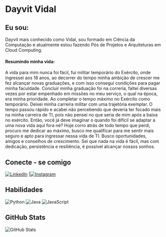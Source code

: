 # Dayvit Vidal

## Eu sou:
Dayvit mais conhecido como Vidal, sou formado em Ciência da Computação e atualmente estou fazendo Pós de Projetos e Arquiteturas em Cloud Computing. 

#### Resumindo minha vida:

 A vida para mim nunca foi fácil, fui militar temporário do Exército, onde ingressei aos 18 anos, ao decorrer do tempo minha ambição de crescer me fez alcançar novas graduações, e com isso consegui condições para pagar minha faculdade. Concluir minha graduação foi na correria, faltei diversas vezes por estar empenhado em missões no meu serviço, o qual na época, era minha prioridade. Ao completar o tempo máximo no Exército como temporário. Deixei minha carreira militar com uma trajetória exemplar. O tempo passou rápido e acabei não percebendo que deveria ter focado mais na minha carreira de TI, pois não pensei no que seria de mim após a baixa no exército. Então, você já deve imaginar o quando foi difícil se adaptar a uma nova vida aqui fora né? Hoje corro atrás de todo tempo que perdi, procuro me dedicar ao máximo, busco me qualificar para me sentir mais seguro e apto para ingressar nessa vida de TI. Busco oportunidades, amigos e conselhos de crescimento. Sei que nada na vida é fácil, mas com dedicação, persistência e resiliência, é possível alcançar nossos sonhos.
## Conecte - se comigo
[![LinkedIn](https://img.shields.io/badge/LinkedIn-000?style=for-the-badge&logo=linkedin&logoColor=0E76A8)](https://www.linkedin.com/in/dayvit-vidal-4a4b86117/)
|[![Instagram](https://img.shields.io/badge/-Instagram-%23E4405F?style=for-the-badge&logo=instagram&logoColor=white)](https://www.instagram.com/dayvitvidal/)


## Habilidades
![Python](https://img.shields.io/badge/Python-000?style=for-the-badge&logo=python)
![Java](https://img.shields.io/badge/Java-000?style=for-the-badge&logo=java)
![JavaScript](https://img.shields.io/badge/JavaScript-000?style=for-the-badge&logo=javascript)
## GitHub Stats
![GitHub Stats](https://github-readme-stats.vercel.app/api?username=dayvitvidal&theme=transparent&bg_color=000&border_color=30A3DC&show_icons=true&icon_color=30A3DC&title_color=E94D5F&text_color=FFF&hide_title=true&)